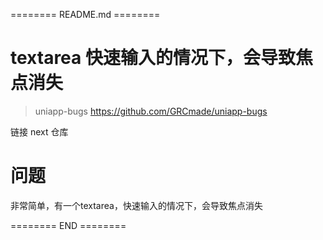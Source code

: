 ======== README.md ========

# textarea 快速输入的情况下，会导致焦点消失
> uniapp-bugs https://github.com/GRCmade/uniapp-bugs

链接 next 仓库

# 问题

非常简单，有一个textarea，快速输入的情况下，会导致焦点消失

======== END ========
